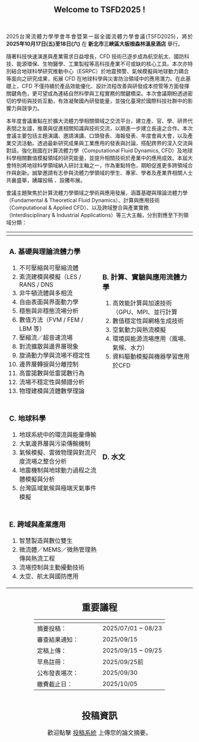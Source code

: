 <!--p>因置中無markdown語法，故插入html語法替代<-->
<center><h2><strong>Welcome to TSFD2025 !</strong></h2></center>
<br />
<p style="text-align: justify;">
2025台灣流體力學學會年會暨第一屆全國流體力學會議(TSFD2025)，將於 <b>2025年10月17日(五)至18日(六)</b> 在 <b>新北市三峽區大板根森林溫泉酒店</b> 舉行。  

隨著科技快速演進與產業需求日益增長，CFD 技術已逐步成為航空航太、國防科技、能源環保、生物醫學、工業製程等高科技產業不可或缺的核心工具。本次亦特別結合地球科學研究推動中心（ESRPC）於地震預警、氣候模擬與地球動力耦合等面向之研究成果，拓展 CFD 在地球科學與災害防治領域中的應用潛力。在此基礎上，CFD 不僅持續於產品效能優化、設計流程改善與研發成本控管等方面發揮關鍵角色，更可望成為連結自然科學與工程實務的關鍵橋梁。本次會議期盼透過密切的學術與技術互動，有效凝聚國內研發能量，並強化臺灣於國際科技社群中的影響力與競爭力。

本年度會議重點在於擴大流體力學相關領域之交流平台，建立產、官、學、研界代表間之友誼，推廣與促進相關知識與技術交流，以期進一步建立長遠之合作。本次會議主要包括主題演講、邀請演講、口頭發表、海報發表、年度會員大會，以及產業交流活動。透過最新研究成果與工業應用的發表與討論，搭配跨界的深入交流與對話，強化我國在計算流體力學（Computational Fluid Dynamics, CFD）及地球科學相關數值模擬領域的研究能量，並提升相關技術於產業中的應用成效。本屆大會特別將地球科學領域納入研討主軸之一，作為重點特色，期盼促進更多跨領域合作與創新。誠摯邀請有志參與流體力學領域的學生、專家、學者及產業界相關人士共襄​​盛舉，踴躍投稿 、設攤布展。

會議主題聚焦於計算流體力學領域之學術與應用發展，涵蓋基礎與理論流體力學（Fundamental & Theoretical Fluid Dynamics）、計算與應用技術（Computational & Applied CFD）、以及跨域整合與產業實務（Interdisciplinary & Industrial Applications）等三大主軸，分別對應至下列領域分類：

</p >
<center>
    <body>
    <div class="table-wrapper">
        <table class="table" style="top: 10%; left: 20%;">
            <thead>
                <tr>
                    <th style="width: 50%;"> </th>
                    <th style="width: 50%;"> </th>
                </tr>
            </thead>
            <tbody>
                <tr>
                    <td style="width: 50%;">
                        <h3>A. 基礎與理論流體力學</h3>
                        <ol>
                        <li>不可壓縮與可壓縮流體</li>
                        <li>紊流建模與模擬（LES / RANS / DNS</li>
                        <li>非牛頓流體與多相流</li>
                        <li>自由表面與界面動力學</li>
                        <li>穩態與非穩態流場分析</li>
                        <li>數值方法（FVM / FEM / LBM 等）</li>
                        <li>壓縮流／超音速流場</li>
                        <li>對流擴散與邊界層現象</li>
                        <li>旋渦動力學與流場不穩定性</li>
                        <li>邊界層轉捩與分離控制</li>
                        <li>高雷諾數與低雷諾數行為</li>
                        <li>流場不穩定性與頻譜分析</li>
                        <li>物理建模與流體數學理論</li>
                        </ol>
                    </td>
                    <td style="width: 50%;">
                        <h3>B. 計算、實驗與應用流體力學</h3>
                        <ol>
                        <li>高效能計算與加速技術（GPU、MPI、並行計算</li>
                        <li>數值穩定性與網格生成技術</li>
                        <li>空氣動力與熱流模擬</li>
                        <li>環境與能源流場應用（風場、氣候、水力）</li>
                        <li>資料驅動模擬與機器學習應用於CFD</li>
                        </ol>
                    </td>
                </tr>
                <tr>
                    <td>
                        <h3>C. 地球科學</h3>
                        <ol>
                        <li>地球系統中的環流與能量傳輸</li>
                        <li>大氣邊界層與污染傳輸機制</li>
                        <li>氣候模擬、雲微物理與對流尺度流場之整合分析</li>
                        <li>地震機制與地球動力過程之流體模擬與分析</li>
                        <li>台灣區域氣候與極端天氣事件模擬</li>
                        </ol>
                    </td>
                    <td><h3>D. 水文</h3></td>
                </tr>
                <tr>
                    <td>
<h3>E. 跨域與產業應用</h3>

1.	智慧製造與數位雙生
2.	微流體／MEMS／微熱管理熱傳與熱流工程
3.	流場控制與主動擾動技術
4.	太空、航太與國防應用
                    </td>
                    <td></td>
                </tr>
            </tbody>
        </table>
    </div>
    </body>
</center>



<br />
<div id ="agenda" ><center><font size = '5'><strong>重要議程</strong></font></center></div>

<center>
    <body>
    <div class="table-wrapper">
        <table class="table">
            <thead>
                <tr>
                    <th style="width: 50%;"> </th>
                    <th style="width: 50%;"> </th>
                </tr>
            </thead>
            <tbody>
                <tr>
                    <td>摘要投稿：</td>
                    <td>2025/07/01 ~ 08/23</td>
                </tr>
                <tr>
                    <td>審查結果通知：</td>
                    <td>2025/09/15</td>
                </tr>
                <tr>
                    <td>定稿上傳：</td>
                    <td>2025/09/15 ~ 09/25</td>
                </tr>
                <tr>
                    <td>早鳥註冊：</td>
                    <td>2025/09/25前</td>
                </tr>
                <tr>
                    <td>公布發表場次：</td>
                    <td>2025/09/30</td>
                </tr>
                <tr>
                    <td>繳費截止日：</td>
                    <td>2025/10/05</td>
                </tr>
            </tbody>
        </table>
    </div>
    </body>
</center>
<br />
<br />
<center><font size = '5'><strong>投稿資訊</strong></font></center>
<br />

<center><font size = '3'>歡迎點擊 <a href="#submission" onclick="loadMarkdown('content/submission.md')">投稿系統</a> 上傳您的論文摘要。</font></center>

<style>
          /* 只影響 Markdown 區域的所有表格 --------------------------- */

            /* ============  外框（負責寬度、圓角、陰影、捲軸） ============ */
            .table-wrapper{
            width:fit-content;     /* 寬度 = 內容本身 (表格) 
            /*width:100vw;*/
            margin: center;         
            border: 0.1vh solidrgba(213, 213, 213, 0.45);
            border-radius: 0.5vh;

            }

          .md-content table,
          #markdown-container table{
            width: 100%;                /* 撐到跟外框一樣寬 */
            /*border-collapse: collapse;   表頭／內容線條連在一起 */
            overflow:auto;

            font-family:"Segoe UI",Roboto,"Helvetica Neue",Arial,"Noto Sans",sans-serif;
            font-size:1rem;                     /* 16px，可視需要調整 */
            color:#333;
          }

          /* 表頭 ---------------------------------------------------- */
          .md-content th,
          #markdown-container th{
            font-weight:600;
            font-size:3.5vh;                  /* 稍大一點 */
            padding:1vh 3vh;
            text-align:left;                    /* 日期欄靠左 */
            /*border-bottom:0.4vh solid rgb(192, 192, 192);     粗底線 */
            background:#fff;                    /* 白底，避免斑馬紋影響 */
          }
          .md-content th,
          #markdown-container th:not(:first-child){    
            text-align:left;
            }


          /* 表格內容 ------------------------------------------------ */
          .md-content td,
          #markdown-container td{
            font-size:3.5vh; 
            padding:1vh 3vh;
            
            background:#fff;     
            text-align:left; 
          }
            /* 表頭：金額欄改右對齊 */


            /* 最後一列不需要底線 */
            .md-content tr,
            #markdown-container tr:last-child td{
            border-bottom:none;
            }

          /* 表格過寬時的橫向捲軸 ------------------------------------ */
          .md-content table,
          #markdown-container table{
            display: block;
            overflow-x: auto;            /* 出現 scroll bar → 手機也不會被撐破版 */
            white-space: nowrap;         /* 視需要可拿掉；拿掉就會自動換行 */
          }
          td:nth-child(1), th:nth-child(1),td:nth-child(2), th:nth-child(2) { /*自動換行*/
            white-space: normal;
            word-break: break-word;
            } 

</style>